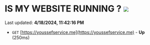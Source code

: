 # IS MY WEBSITE RUNNING ? [![](https://img.shields.io/static/v1?label=Sponsor&message=%E2%9D%A4&logo=GitHub&color=%23fe8e86)](https://github.com/sponsors/<username>)

Last updated: **4/18/2024, 11:42:16 PM**

- `GET` [https://youssefservice.me](https://youssefservice.me) - **Up** (250ms)
